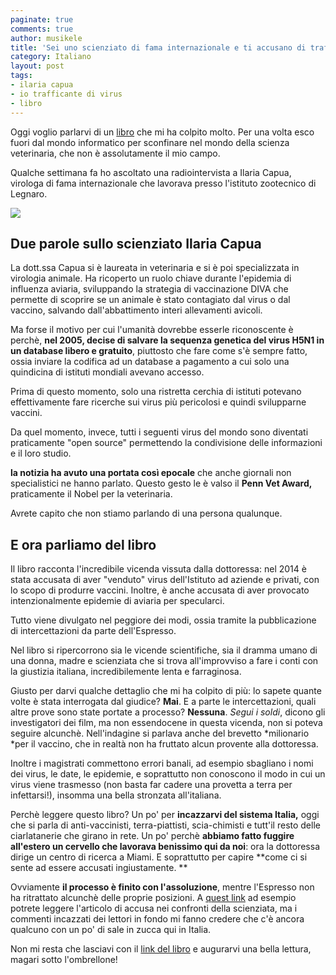 ```yaml
---
paginate: true
comments: true
author: musikele
title: 'Sei uno scienziato di fama internazionale e ti accusano di trafficare virus. Che fai?'
category: Italiano
layout: post
tags:
- ilaria capua
- io trafficante di virus
- libro
---
```



Oggi voglio parlarvi di un [libro](http://amzn.to/2taKqFg) che mi ha colpito molto. Per una volta esco fuori dal mondo informatico per sconfinare nel mondo della scienza veterinaria, che non è assolutamente il mio campo.

Qualche settimana fa ho ascoltato una radiointervista a Ilaria Capua, virologa di fama internazionale che lavorava presso l'istituto zootecnico di Legnaro.

<a href="http://amzn.to/2taKqFg"><img src="{{ site.baseurl }}/images/trafficante_di_virus.png" class=" forestry--none" style="float: none;"></a>

## Due parole sullo scienziato Ilaria Capua

La dott.ssa Capua si è laureata in veterinaria e si è poi specializzata in virologia animale. Ha ricoperto un ruolo chiave durante l'epidemia di influenza aviaria, sviluppando la strategia di vaccinazione DIVA che permette di scoprire se un animale è stato contagiato dal virus o dal vaccino, salvando dall'abbattimento interi allevamenti avicoli.

Ma forse il motivo per cui l'umanità dovrebbe esserle riconoscente è perchè, **nel 2005, decise di salvare la sequenza genetica del virus H5N1 in un database libero e gratuito**, piuttosto che fare come s'è sempre fatto, ossia inviare la codifica ad un database a pagamento a cui solo una quindicina di istituti mondiali avevano accesso.

Prima di questo momento, solo una ristretta cerchia di istituti potevano effettivamente fare ricerche sui virus più pericolosi e quindi svilupparne vaccini.

Da quel momento, invece, tutti i seguenti virus del mondo sono diventati praticamente "open source" permettendo la condivisione delle informazioni e il loro studio.

**la notizia ha avuto una portata così epocale** che anche giornali non specialistici ne hanno parlato. Questo gesto le è valso il **Penn Vet Award,** praticamente il Nobel per la veterinaria.

Avrete capito che non stiamo parlando di una persona qualunque.

## E ora parliamo del libro

Il libro racconta l'incredibile vicenda vissuta dalla dottoressa: nel 2014 è stata accusata di aver "venduto" virus dell'Istituto ad aziende e privati, con lo scopo di produrre vaccini. Inoltre, è anche accusata di aver provocato intenzionalmente epidemie di aviaria per specularci.

Tutto viene divulgato nel peggiore dei modi, ossia tramite la pubblicazione di intercettazioni da parte dell'Espresso.

Nel libro si ripercorrono sia le vicende scientifiche, sia il dramma umano di una donna, madre e scienziata che si trova all'improvviso a fare i conti con la giustizia italiana, incredibilemente lenta e farraginosa.

Giusto per darvi qualche dettaglio che mi ha colpito di più: lo sapete quante volte è stata interrogata dal giudice? **Mai**. E a parte le intercettazioni, quali altre prove sono state portate a processo? **Nessuna**. *Segui i soldi*, dicono gli investigatori dei film, ma non essendocene in questa vicenda, non si poteva seguire alcunchè. Nell'indagine si parlava anche del brevetto *milionario *per il vaccino, che in realtà non ha fruttato alcun provente alla dottoressa.

Inoltre i magistrati commettono errori banali, ad esempio sbagliano i nomi dei virus, le date, le epidemie, e soprattutto non conoscono il modo in cui un virus viene trasmesso (non basta far cadere una provetta a terra per infettarsi!), insomma una bella stronzata all'italiana.

Perchè leggere questo libro? Un po' per **incazzarvi del sistema Italia,** oggi che si parla di anti-vaccinisti, terra-piattisti, scia-chimisti e tutt'il resto delle ciarlatanerie che girano in rete. Un po' perchè **abbiamo fatto fuggire all'estero un cervello che lavorava benissimo qui da noi**: ora la dottoressa dirige un centro di ricerca a Miami. E soprattutto per capire **come ci si sente ad essere accusati ingiustamente. **

Ovviamente **il processo è finito con l'assoluzione**, mentre l'Espresso non ha ritrattato alcunchè delle proprie posizioni. A [quest link](http://espresso.repubblica.it/attualita/2014/04/03/news/salute-quel-business-segreto-della-vendita-dei-virus-1.159618) ad esempio potrete leggere l'articolo di accusa nei confronti della scienziata, ma i commenti incazzati dei lettori in fondo mi fanno credere che c'è ancora qualcuno con un po' di sale in zucca qui in Italia.

Non mi resta che lasciavi con il [link del libro](http://amzn.to/2taKqFg) e augurarvi una bella lettura, magari sotto l'ombrellone!

